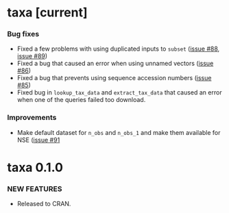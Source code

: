 taxa [current]
==========

### Bug fixes

* Fixed a few problems with using duplicated inputs to `subset` ([issue #88](https://github.com/ropensci/taxa/issues/85), [issue #89](https://github.com/ropensci/taxa/issues/85))
* Fixed a bug that caused an error when using unnamed vectors ([issue #86](https://github.com/ropensci/taxa/issues/86))
* Fixed a bug that prevents using sequence accession numbers ([issue #85](https://github.com/ropensci/taxa/issues/85))
* Fixed bug in `lookup_tax_data` and `extract_tax_data` that caused an error when one of the queries failed too download.

### Improvements

* Make default dataset for `n_obs` and `n_obs_1` and make them available for NSE ([issue #91](https://github.com/ropensci/taxa/issues/91)

taxa 0.1.0
==========

### NEW FEATURES

* Released to CRAN.
